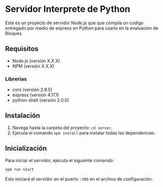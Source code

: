 # Servidor Interprete de Python

Este es un proyecto de servidor Node.js que que compila un codigo entregado por medio de express en Python para usarlo en la evaluacion de Bloques

## Requisitos

- Node.js (versión X.X.X)
- NPM (versión X.X.X)

### Librerias

- cors (versión 2.8.5)
- express (versión 4.17.1)
- python-shell (versión 2.0.0)

## Instalación

1. Navega hasta la carpeta del proyecto: `cd server`.
2. Ejecuta el comando `npm install` para instalar todas las dependencias.

## Inicialización

Para iniciar el servidor, ejecuta el siguiente comando:

```cmd
npm run start
```

Esto iniciará el servidor en el puerto `:300` en el archivo de configuración.

